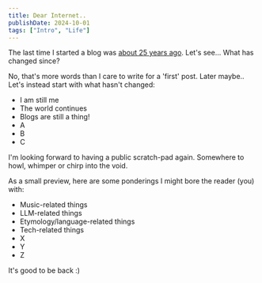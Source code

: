 ```yaml
---
title: Dear Internet..
publishDate: 2024-10-01
tags: ["Intro", "Life"]
---
```


The last time I started a blog was [about 25 years ago](http://ctrl.faithweb.com/index.htm). Let's see... What has changed since?

No, that's more words than I care to write for a 'first' post. Later maybe.. Let's instead start with what hasn't changed:
- I am still me
- The world continues
- Blogs are still a thing!
- A
- B
- C

I'm looking forward to having a public scratch-pad again. Somewhere to howl, whimper or chirp into the void.

As a small preview, here are some ponderings I might bore the reader (you) with:
- Music-related things
- LLM-related things
- Etymology/language-related things
- Tech-related things
- X
- Y
- Z

It's good to be back :)
